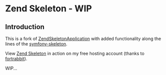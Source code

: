 Zend Skeleton - WIP
===================

Introduction
------------

This is a fork of [ZendSkeletonApplication](https://github.com/zendframework/ZendSkeletonApplication) with added
functionality along the lines of the [symfony-skeleton](https://github.com/markmx/symfony-skeleton).

View [Zend Skeleton](http://zend-skeleton.eu1.frbit.net/) in action on my free hosting account (thanks to [fortrabbit](http://fortrabbit.com/)).

WIP...